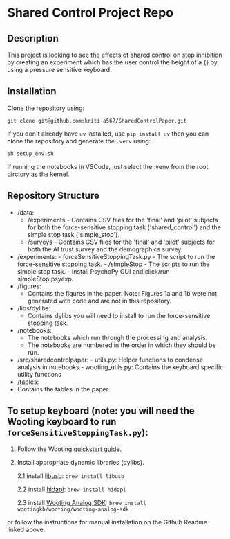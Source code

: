 # Shared Control Project Repo

## Description
This project is looking to see the effects of shared control on stop inhibition by creating an experiment 
which has the user control the height of a {} by using a pressure sensitive keyboard.

## Installation
Clone the repository using:

```
git clone git@github.com:kriti-a567/SharedControlPaper.git
```

If you don't already have `uv` installed, use `pip install uv` then you can clone the repository and generate the `.venv` using:
```
sh setup_env.sh
```
If running the notebooks in VSCode, just select the .venv from the root dirctory as the kernel.

## Repository Structure

- /data:
    - /experiments
          - Contains CSV files for the 'final' and 'pilot' subjects for both the force-sensitive stopping task ('shared_control') and the simple stop task ('simple_stop').
    - /surveys
          - Contains CSV files for the 'final' and 'pilot' subjects for both the AI trust survey and the demographics survey.
- /experiments:
      - forceSensitiveStoppingTask.py
          - The script to run the force-sensitive stopping task.
      - /simpleStop
          -  The scripts to run the simple stop task.
          -  Install PsychoPy GUI and click/run simpleStop.psyexp.
- /figures:
    - Contains the figures in the paper. Note: Figures 1a and 1b were not generated with code and are not in this repository.
- /libs/dylibs:
    - Contains dylibs you will need to install to run the force-sensitive stopping task.
- /notebooks:
    - The notebooks which run through the processing and analysis.
    - The notebooks are numbered in the order in which they should be run.
- /src/sharedcontrolpaper:
      - utils.py: Helper functions to condense analysis in notebooks
      - wooting_utils.py: Contains the keyboard specific utility functions
- /tables:
 - Contains the tables in the paper.

## To setup keyboard (note: you will need the Wooting keyboard to run `forceSensitiveStoppingTask.py`):
1. Follow the Wooting [quickstart guide](https://wooting.io/quickstart).
2. Install appropriate dynamic libraries (dylibs). 

    2.1 install [libusb](https://libusb.info/):
            `brew install libusb` 

    2.2 install [hidapi](https://formulae.brew.sh/formula/hidapi):
            `brew install hidapi` 
    
    2.3 install [Wooting Analog SDK](https://github.com/WootingKb/wooting-analog-sdk):
            `brew install wootingkb/wooting/wooting-analog-sdk`

or follow the instructions for manual installation on the Github Readme linked above.

